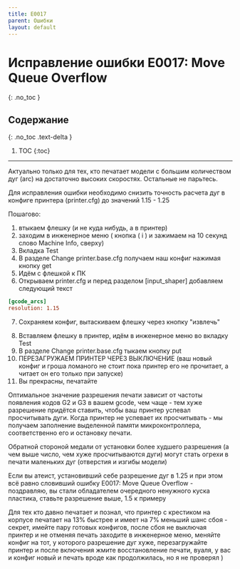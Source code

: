 ```yaml
---
title: E0017
parent: Ошибки
layout: default
---
```


#  Исправление ошибки E0017: Move Queue Overflow
{: .no_toc }

## Содержание
{: .no_toc .text-delta }

1. TOC
{:toc}

---

Актуально только для тех, кто печатает модели с большим количеством дуг (arc) на достаточно высоких скоростях. Остальные не парьтесь.

Для исправления ошибки необходимо снизить точность расчета дуг в конфиге принтера (printer.cfg) до значений 1.15 - 1.25

Пошагово:
1. втыкаем флешку (и не куда нибудь, а в принтер)
2. заходим в инженерное меню ( кнопка ( i ) и зажимаем на 10 секунд слово Machine Info, сверху)
3. Вкладка Test
4. В разделе Change printer.base.cfg получаем наш конфиг нажимая кнопку get
5. Идём с флешкой к ПК
6. Открываем printer.cfg и перед разделом \[input_shaper\] добавляем следующий текст
``` ini
[gcode_arcs]
resolution: 1.15
```
7. Сохраняем конфиг, вытаскиваем флешку через кнопку "извлечь"
8) Вставляем флешку в принтер, идём в инженерное меню во вкладку Test
9) В разделе Change printer.base.cfg тыкаем кнопку put
10) ПЕРЕЗАГРУЖАЕМ ПРИНТЕР ЧЕРЕЗ ВЫКЛЮЧЕНИЕ (ваш новый конфиг и гроша ломаного не стоит пока принтер его не прочитает, а читает он его только при запуске)
11) Вы прекрасны, печатайте

Оптимальное значение разрешения печати зависит от частоты появления кодов G2 и G3 в вашем gcode, чем чаще - тем хуже разрешение придётся ставить, чтобы ваш принтер успевал просчитывать дуги. Когда принтер не успевает их просчитывать - мы получаем заполнение выделенной памяти микроконтроллера, соответственно его и остановку печати.

Обратной стороной медали от установки более худшего разрешения (а чем выше число, чем хуже просчитываются дуги) могут стать огрехи в печати маленьких дуг (отверстия и изгибы модели)

Если вы атеист, установивший себе разрешение дуг в 1.25 и при этом всё равно словивший ошибку E0017: Move Queue Overflow - поздравляю, вы стали обладателем очередного ненужного куска пластика, ставьте разрешение выше, 1.5 к примеру

Для тех кто давно печатает и познал, что принтер с крестиком на корпусе печатает на 13% быстрее и имеет на 7% меньший шанс сбоя - секрет, имейте пару готовых конфигов, после сбоя не выключая принтер и не отменяя печать заходите в инженерное меню, меняйте конфиг на тот, у которого разрешение дуг хуже, перезагружайте принтер и после включения жмите восстановление печати, вуаля, у вас и конфиг новый и печать вроде как продолжилась, но я не проверял )